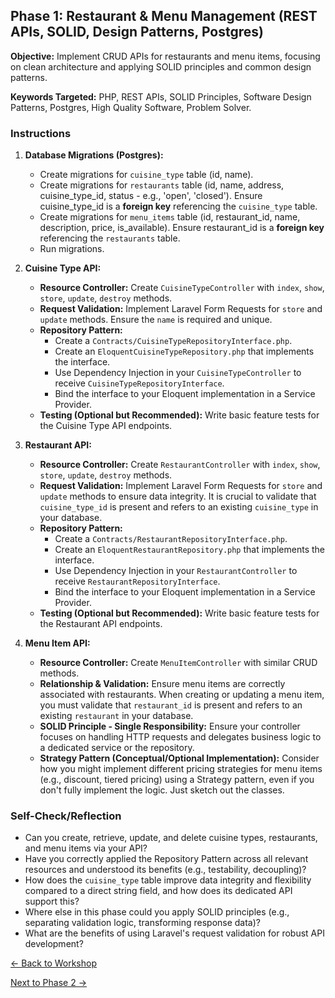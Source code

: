 ## Phase 1: Restaurant & Menu Management (REST APIs, SOLID, Design Patterns, Postgres)

**Objective:** Implement CRUD APIs for restaurants and menu items, focusing on clean architecture and applying SOLID principles and common design patterns.

**Keywords Targeted:** PHP, REST APIs, SOLID Principles, Software Design Patterns, Postgres, High Quality Software, Problem Solver.

### Instructions

1. **Database Migrations (Postgres):**
    - Create migrations for `cuisine_type` table (id, name).
    - Create migrations for `restaurants` table (id, name, address, cuisine_type_id, status - e.g., 'open', 'closed'). Ensure cuisine_type_id is a **foreign key** referencing the `cuisine_type` table.
    - Create migrations for `menu_items` table (id, restaurant_id, name, description, price, is_available). Ensure restaurant_id is a **foreign key** referencing the `restaurants` table.
    - Run migrations.

2. **Cuisine Type API:**
    - **Resource Controller:** Create `CuisineTypeController` with `index`, `show`, `store`, `update`, `destroy` methods.
    - **Request Validation:** Implement Laravel Form Requests for `store` and `update` methods. Ensure the `name` is required and unique.
    - **Repository Pattern:**
        - Create a `Contracts/CuisineTypeRepositoryInterface.php`.
        - Create an `EloquentCuisineTypeRepository.php` that implements the interface.
        - Use Dependency Injection in your `CuisineTypeController` to receive `CuisineTypeRepositoryInterface`.
        - Bind the interface to your Eloquent implementation in a Service Provider.
    - **Testing (Optional but Recommended):** Write basic feature tests for the Cuisine Type API endpoints.

3. **Restaurant API:**
    - **Resource Controller:** Create `RestaurantController` with `index`, `show`, `store`, `update`, `destroy` methods.
    - **Request Validation:** Implement Laravel Form Requests for `store` and `update` methods to ensure data integrity. It is crucial to validate that `cuisine_type_id` is present and refers to an existing `cuisine_type` in your database.
    - **Repository Pattern:**
        - Create a `Contracts/RestaurantRepositoryInterface.php`.
        - Create an `EloquentRestaurantRepository.php` that implements the interface.
        - Use Dependency Injection in your `RestaurantController` to receive `RestaurantRepositoryInterface`.
        - Bind the interface to your Eloquent implementation in a Service Provider.
    - **Testing (Optional but Recommended):** Write basic feature tests for the Restaurant API endpoints.

4. **Menu Item API:**
    - **Resource Controller:** Create `MenuItemController` with similar CRUD methods.
    - **Relationship & Validation:** Ensure menu items are correctly associated with restaurants. When creating or updating a menu item, you must validate that `restaurant_id` is present and refers to an existing `restaurant` in your database.
    - **SOLID Principle - Single Responsibility:** Ensure your controller focuses on handling HTTP requests and delegates business logic to a dedicated service or the repository.
    - **Strategy Pattern (Conceptual/Optional Implementation):** Consider how you might implement different pricing strategies for menu items (e.g., discount, tiered pricing) using a Strategy pattern, even if you don't fully implement the logic. Just sketch out the classes.

### Self-Check/Reflection
- Can you create, retrieve, update, and delete cuisine types, restaurants, and menu items via your API?
- Have you correctly applied the Repository Pattern across all relevant resources and understood its benefits (e.g., testability, decoupling)?
- How does the `cuisine_type` table improve data integrity and flexibility compared to a direct string field, and how does its dedicated API support this?
- Where else in this phase could you apply SOLID principles (e.g., separating validation logic, transforming response data)?
- What are the benefits of using Laravel's request validation for robust API development?

[← Back to Workshop](/README.md#workshop)

[Next to Phase 2 →](/workshop_docs/phase_2.md)
